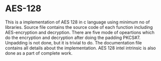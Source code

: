# AES-128
This is a implementation of AES 128 in c language using minimum no of libraries.
Source file contains the source code of each function including AES-encryption and decryption.
There are five mode of opeartions which do the encryption and decryption after doing the padding PKCS#7. Unpadding is not done, but it is trivial to do.
The documentation file contains all details about the implementation.
AES 128 intel intrinsic is also done as a part of complete work.
